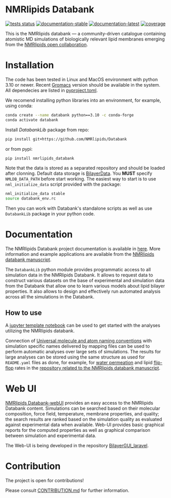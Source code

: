 # NMRlipids Databank 

[![tests status](https://img.shields.io/github/checks-status/NMRLipids/Databank/main)](https://github.com/NMRLipids/Databank/actions?query=branch%3Amain)
[![documentation-stable](https://img.shields.io/badge/📚_documentation-stable-sucess)](https://nmrlipids.github.io/Databank/)
[![documentation-latest](https://img.shields.io/badge/📒_documentation-latest-yellow)](https://nmrlipids.github.io/Databank/latest/index.html)
[![coverage](https://codecov.io/gh/NMRLipids/Databank/branch/main/graph/badge.svg)](https://codecov.io/gh/NMRLipids/Databank)

This is the NMRlipids databank &mdash; a community-driven catalogue containing atomistic MD simulations of biologically relevant lipid membranes emerging from the [NMRlipids open collaboration](http://nmrlipids.blogspot.com/2021/03/second-online-meeting-on-nmrlipids.html). 

# Installation

The code has been tested in Linux and MacOS environment with python 3.10 or newer. 
Recent [Gromacs](https://manual.gromacs.org/current/install-guide/index.html) version should be available in the system. 
All dependecies are listed in [pyproject.toml](pyproject.toml).

We recomend installing python libraries into an environment, for example, using conda:

```bash
conda create --name databank python==3.10 -c conda-forge
conda activate databank
```

Install *DatabankLib* package from repo:

```bash
pip install git+https://github.com/NMRlipids/Databank
```

or from pypi:

```bash
pip install nmrlipids_databank
```

Note that the data is stored as a separated repository and should be loaded after clonning. 
Default data storage is [BilayerData](https://github.com/NMRLipids/BilayerData).
You **MUST** specify `NMLDB_DATA_PATH` before start working. The easiest way to start is to use `nml_initialize_data` script provided with the package:

```bash
nml_initialize_data stable
source databank_env.rc
```

Then you can work with Databank's standalone scripts as well as use `DatabankLib` package in your python code.

# Documentation

The NMRlipids Databank project documentation is available in [here](https://nmrlipids.github.io/Databank/latest/). 
More information and example applications are available from the [NMRlipids databank manuscript](https://doi.org/10.1038/s41467-024-45189-z).

The `DatabankLib` python module provides programmatic access to all simulation data in the 
NMRlipids Databank. It allows to request data to construct various datasets on the base of 
experimental and simulation data from the Databank that allow one to learn various models about 
lipid bilayer properties. It also allows to design and effectively run automated analysis across
all the simulations in the Databank.

## How to use 

A [jupyter template notebook](https://github.com/NMRLipids/databank-template/blob/main/scripts/template.ipynb) can be used to get started with the analyses utilizing the NMRlipids databank.

Connection of [Universal molecule and atom naming conventions](https://nmrlipids.github.io/Databank/latest/schemas/moleculesAndMapping.html) with simulation specific names delivered by mapping files can be used to perform automatic analyses over large sets of simulations. The results for large analyses can be stored using the same structure as used for `README.yaml` files as done, for example, for [water permeation](https://github.com/NMRLipids/DataBankManuscript/tree/main/Data/MD-PERMEATION) and lipid [flip-flop](https://github.com/NMRLipids/DataBankManuscript/tree/main/Data/Flipflops) rates in the [repository related to the NMRlipids databank manuscript](https://github.com/NMRLipids/DataBankManuscript).

# Web UI

[NMRlipids Databank-webUI](https://databank.nmrlipids.fi/) provides an easy access to the NMRlipids Databank content. 
Simulations can be searched based on their molecular composition, force field,
temperature, membrane properties, and quality; the search results are ranked based on the simulation quality as evaluated
against experimental data when available. Web-UI provides basic graphical reports
for the computed properties as well as graphical comparison between simulation
and experimental data.

The Web-UI is being developed in the repository [BilayerGUI_laravel](https://github.com/NMRlipids/BilayerGUI_laravel).

# Contribution

The project is open for contributions! 

Please consult [CONTRIBUTION.md](./CONTRIBUTION.md) for further information.
